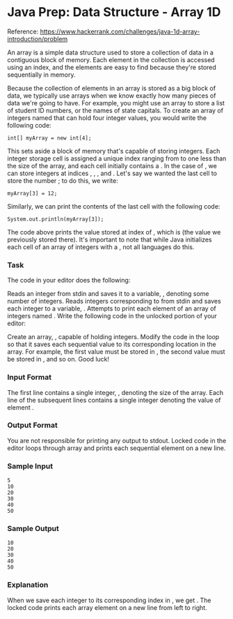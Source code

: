 # Java Prep: Data Structure - Array 1D
Reference: https://www.hackerrank.com/challenges/java-1d-array-introduction/problem
 
An array is a simple data structure used to store a collection of data in a contiguous block of memory. Each element in the collection is accessed using an index, and the elements are easy to find because they're stored sequentially in memory.

Because the collection of elements in an array is stored as a big block of data, we typically use arrays when we know exactly how many pieces of data we're going to have. For example, you might use an array to store a list of student ID numbers, or the names of state capitals. To create an array of integers named  that can hold four integer values, you would write the following code:

    int[] myArray = new int[4];

This sets aside a block of memory that's capable of storing  integers. Each integer storage cell is assigned a unique index ranging from  to one less than the size of the array, and each cell initially contains a . In the case of , we can store integers at indices , , , and . Let's say we wanted the last cell to store the number ; to do this, we write:

    myArray[3] = 12;

Similarly, we can print the contents of the last cell with the following code:

    System.out.println(myArray[3]);

The code above prints the value stored at index  of , which is  (the value we previously stored there). It's important to note that while Java initializes each cell of an array of integers with a , not all languages do this.

### Task

The code in your editor does the following:

Reads an integer from stdin and saves it to a variable, , denoting some number of integers.
Reads  integers corresponding to  from stdin and saves each integer  to a variable, .
Attempts to print each element of an array of integers named .
Write the following code in the unlocked portion of your editor:

Create an array, , capable of holding  integers.
Modify the code in the loop so that it saves each sequential value to its corresponding location in the array. For example, the first value must be stored in , the second value must be stored in , and so on.
Good luck!

### Input Format

The first line contains a single integer, , denoting the size of the array.
Each line  of the  subsequent lines contains a single integer denoting the value of element .

### Output Format

You are not responsible for printing any output to stdout. Locked code in the editor loops through array  and prints each sequential element on a new line.

### Sample Input

    5
    10
    20
    30
    40
    50

### Sample Output

    10
    20
    30
    40
    50

### Explanation

When we save each integer to its corresponding index in , we get . The locked code prints each array element on a new line from left to right.